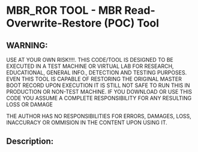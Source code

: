 # MBR_ROR TOOL - MBR Read-Overwrite-Restore (POC) Tool

## WARNING: 
  USE AT YOUR OWN RISK!!!!. THIS CODE/TOOL IS DESIGNED TO BE EXECUTED IN A TEST MACHINE OR VIRTUAL LAB FOR RESEARCH, EDUCATIONAL, GENERAL INFO., 
  DETECTION AND TESTING PURPOSES.
  EVEN THIS TOOL IS CAPABLE OF RESTORING THE ORIGINAL MASTER BOOT RECORD UPON EXECUTION IT IS STILL NOT SAFE TO RUN THIS IN PRODUCTION OR
  NON-TEST MACHINE. IF YOU DOWNLOAD OR USE THIS CODE YOU ASSUME A COMPLETE RESPONSIBILITY FOR ANY RESULTING LOSS OR DAMAGE
          
  THE AUTHOR HAS NO RESPONSIBILITIES FOR ERRORS, DAMAGES, LOSS, INACCURACY OR OMMISION IN THE CONTENT UPON USING IT.
          
## Description:
